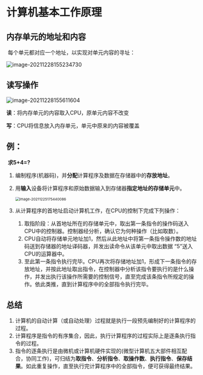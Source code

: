 # 计算机基本工作原理

## 内存单元的地址和内容

​	每个单元都对应一个地址，以实现对单元内容的寻址：

![image-20211228155234730](https://cdn.jsdelivr.net/gh/letengzz/Two-C/img/PM/First/image-20211228155234730.png)

## 读写操作

![image-20211228155611604](https://cdn.jsdelivr.net/gh/letengzz/Two-C/img/PM/First/image-20211228155611604.png)

**读**：将内存单元的内容取入CPU，原单元内容不改变

**写**：CPU将信息放入内存单元，单元中原来的内容被覆盖

## 例：

​	**求5+4=?**

1. 编制程序(机器码)，并**分配**计算程序及数据在存储器中的**存放地址**。

2. 用**输入**设备将计算程序和原始数据输入到存储器**指定地址的存储单元**中。

   <img src="https://cdn.jsdelivr.net/gh/letengzz/Two-C/img/PM/First/image-20211225175440086.png" alt="image-20211225175440086" style="zoom:67%;" />

3. 从计算程序的首地址启动计算机工作，在CPU的控制下完成下列操作：

   1. 取指阶段：从首地址所在的存储单元中，取出第一条指令的操作码送入CPU中的控制器。控制器经分析，确认它为何种操作（比如取数）。
   2. CPU自动将存储单元地址加1，然后从此地址中将第一条指令操作数的地址码送到存储器的地址译码器，并发出读命令从该单元中取出数据 “5”送入CPU的运算器中。
   3. 至此第一条指令执行完毕。CPU再次将存储地址加1，形成下一条指令的存放地址，并按此地址取出指令，在控制器中分析该指令要执行的是什么操作，并发出执行该操作所需要的控制信号，直至完成该条指令所规定的操作。依此类推，直到计算程序中的全部指令执行完毕。

## 总结

1.  计算机的自动计算（或自动处理）过程就是执行一段预先编制好的计算程序的过程。
2.  计算程序是指令的有序集合，因此，执行计算程序的过程实际上是逐条执行指令的过程。
3. 指令的逐条执行是由微机或计算机硬件实现的(微型计算机五大部件相互配合，协同工作)，可归结为**取指令**、**分析指令**、**取操作数**、**执行指令**、**保存结果**。如此重复操作，直至执行完计算程序中的全部指令，便可获得最终结果。